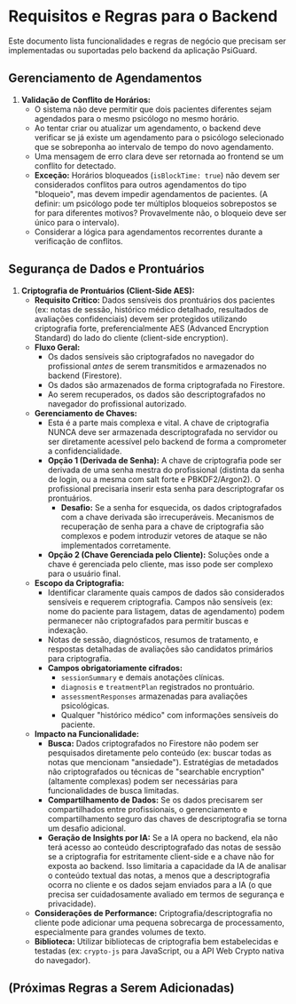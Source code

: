 # Requisitos e Regras para o Backend

Este documento lista funcionalidades e regras de negócio que precisam ser implementadas ou suportadas pelo backend da aplicação PsiGuard.

## Gerenciamento de Agendamentos

1.  **Validação de Conflito de Horários:**
    *   O sistema não deve permitir que dois pacientes diferentes sejam agendados para o mesmo psicólogo no mesmo horário.
    *   Ao tentar criar ou atualizar um agendamento, o backend deve verificar se já existe um agendamento para o psicólogo selecionado que se sobreponha ao intervalo de tempo do novo agendamento.
    *   Uma mensagem de erro clara deve ser retornada ao frontend se um conflito for detectado.
    *   **Exceção:** Horários bloqueados (`isBlockTime: true`) não devem ser considerados conflitos para outros agendamentos do tipo "bloqueio", mas devem impedir agendamentos de pacientes. (A definir: um psicólogo pode ter múltiplos bloqueios sobrepostos se for para diferentes motivos? Provavelmente não, o bloqueio deve ser único para o intervalo).
    *   Considerar a lógica para agendamentos recorrentes durante a verificação de conflitos.

## Segurança de Dados e Prontuários

1.  **Criptografia de Prontuários (Client-Side AES):**
    *   **Requisito Crítico:** Dados sensíveis dos prontuários dos pacientes (ex: notas de sessão, histórico médico detalhado, resultados de avaliações confidenciais) devem ser protegidos utilizando criptografia forte, preferencialmente AES (Advanced Encryption Standard) do lado do cliente (client-side encryption).
    *   **Fluxo Geral:**
        *   Os dados sensíveis são criptografados no navegador do profissional *antes* de serem transmitidos e armazenados no backend (Firestore).
        *   Os dados são armazenados de forma criptografada no Firestore.
        *   Ao serem recuperados, os dados são descriptografados no navegador do profissional autorizado.
    *   **Gerenciamento de Chaves:**
        *   Esta é a parte mais complexa e vital. A chave de criptografia NUNCA deve ser armazenada descriptografada no servidor ou ser diretamente acessível pelo backend de forma a comprometer a confidencialidade.
        *   **Opção 1 (Derivada de Senha):** A chave de criptografia pode ser derivada de uma senha mestra do profissional (distinta da senha de login, ou a mesma com salt forte e PBKDF2/Argon2). O profissional precisaria inserir esta senha para descriptografar os prontuários.
            *   **Desafio:** Se a senha for esquecida, os dados criptografados com a chave derivada são irrecuperáveis. Mecanismos de recuperação de senha para a chave de criptografia são complexos e podem introduzir vetores de ataque se não implementados corretamente.
        *   **Opção 2 (Chave Gerenciada pelo Cliente):** Soluções onde a chave é gerenciada pelo cliente, mas isso pode ser complexo para o usuário final.
    *   **Escopo da Criptografia:**
        *   Identificar claramente quais campos de dados são considerados sensíveis e requerem criptografia. Campos não sensíveis (ex: nome do paciente para listagem, datas de agendamento) podem permanecer não criptografados para permitir buscas e indexação.
        *   Notas de sessão, diagnósticos, resumos de tratamento, e respostas detalhadas de avaliações são candidatos primários para criptografia.
        *   **Campos obrigatoriamente cifrados:**
            - `sessionSummary` e demais anotações clínicas.
            - `diagnosis` e `treatmentPlan` registrados no prontuário.
            - `assessmentResponses` armazenadas para avaliações psicológicas.
            - Qualquer "histórico médico" com informações sensíveis do paciente.
    *   **Impacto na Funcionalidade:**
        *   **Busca:** Dados criptografados no Firestore não podem ser pesquisados diretamente pelo conteúdo (ex: buscar todas as notas que mencionam "ansiedade"). Estratégias de metadados não criptografados ou técnicas de "searchable encryption" (altamente complexas) podem ser necessárias para funcionalidades de busca limitadas.
        *   **Compartilhamento de Dados:** Se os dados precisarem ser compartilhados entre profissionais, o gerenciamento e compartilhamento seguro das chaves de descriptografia se torna um desafio adicional.
        *   **Geração de Insights por IA:** Se a IA opera no backend, ela não terá acesso ao conteúdo descriptografado das notas de sessão se a criptografia for estritamente client-side e a chave não for exposta ao backend. Isso limitaria a capacidade da IA de analisar o conteúdo textual das notas, a menos que a descriptografia ocorra no cliente e os dados sejam enviados para a IA (o que precisa ser cuidadosamente avaliado em termos de segurança e privacidade).
    *   **Considerações de Performance:** Criptografia/descriptografia no cliente pode adicionar uma pequena sobrecarga de processamento, especialmente para grandes volumes de texto.
    *   **Biblioteca:** Utilizar bibliotecas de criptografia bem estabelecidas e testadas (ex: `crypto-js` para JavaScript, ou a API Web Crypto nativa do navegador).

## (Próximas Regras a Serem Adicionadas)
